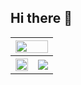 ## Hi there 👋
 
<table>

  <thead>
    <tr>
      <th colspan=2>
          <img width="100%" src="https://github-readme-stats.vercel.app/api?username=game1024&hide_title=true&hide_border=true&show_icons=true&include_all_commits=true&title_color=fff&icon_color=79ff97&bg_color=30,e96443,904e95&text_color=fff">
      </th>
    </tr>
  </thead>
  <tr>
      <th>
          <img width="100%" src="https://streak-stats.demolab.com/?user=game1024&hide_border=true&theme=default">
      </th>
      <th> 
          <img src="https://github-readme-stats.vercel.app/api/top-langs/?username=game1024&layout=compact&hide_border=true">
      </th>
  </tr>
</table>


<!--
**game1024/game1024** is a ✨ _special_ ✨ repository because its `README.md` (this file) appears on your GitHub profile.

Here are some ideas to get you started:

- 🔭 I’m currently working on ...
- 🌱 I’m currently learning ...
- 👯 I’m looking to collaborate on ...
- 🤔 I’m looking for help with ...
- 💬 Ask me about ...
- 📫 How to reach me: ...
- 😄 Pronouns: ...
- ⚡ Fun fact: ...
-->
